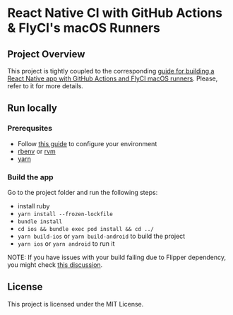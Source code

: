 # React Native CI with GitHub Actions & FlyCI's macOS Runners

## Project Overview

This project is tightly coupled to the corresponding [guide for building a React Native app with GitHub Actions and FlyCI macOS runners](https://flyci.net/docs/guides/react-native-guide). Please, refer to it for more details.

## Run locally

### Prerequsites

- Follow [this guide](https://reactnative.dev/docs/environment-setup) to configure your environment
- [rbenv](https://github.com/rbenv/rbenv) or [rvm](https://rvm.io/)
- [yarn](https://yarnpkg.com/)

### Build the app

Go to the project folder and run the following steps:

- install ruby
- `yarn install --frozen-lockfile`
- `bundle install`
- `cd ios && bundle exec pod install && cd ../`
- `yarn build-ios` or `yarn build-android` to build the project
- `yarn ios` or `yarn android` to run it

NOTE: If you have issues with your build failing due to Flipper dependency, you might check [this discussion](https://github.com/facebook/react-native/issues/43335).

## License

This project is licensed under the MIT License.
